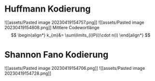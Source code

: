 
# Huffmann Kodierung
![[assets/Pasted image 20230419154757.png]]
![[assets/Pasted image 20230419154808.png]]
Mittlere Codewortlänge
$$
\begin{align*}
k_{m}&= \sum\limits_{i}P(i)\cdot n(i)
\end{align*}
$$

# Shannon Fano Kodierung
![[assets/Pasted image 20230419154706.png]]
![[assets/Pasted image 20230419154728.png]]
